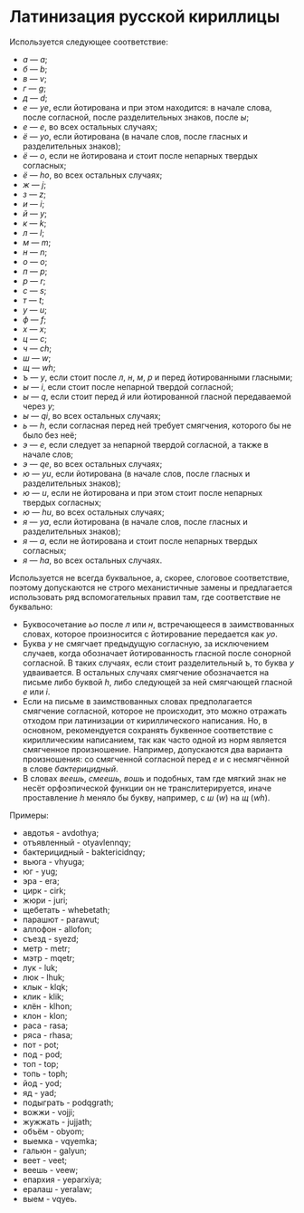 Латинизация русской кириллицы
=======================

Используется следующее соответствие:
- *а* —  *a*;
- *б* —  *b*;
- *в* —  *v*;
- *г* —  *g*;
- *д* —  *d*;
- *е* — *ye*, если йотирована и при этом находится: в начале слова, после согласной, после разделительных знаков, после *ы*;
- *е* —  *e*, во всех остальных случаях;
- *ё* — *yo*, если йотирована (в начале слов, после гласных и разделительных знаков);
- *ё* —  *o*, если не йотирована и стоит после непарных твердых согласных;
- *ё* — *ho*, во всех остальных случаях;
- *ж* —  *j*;
- *з* —  *z*;
- *и* —  *i*;
- *й* —  *y*;
- *к* —  *k*;
- *л* —  *l*;
- *м* —  *m*;
- *н* —  *n*;
- *о* —  *o*;
- *п* —  *p*;
- *р* —  *r*;
- *с* —  *s*;
- *т* —  *t*;
- *у* —  *u*;
- *ф* —  *f*;
- *х* —  *x*;
- *ц* —  *c*;
- *ч* — *ch*;
- *ш* —  *w*;
- *щ* — *wh*;
- *ъ* —  *y*, если стоит после *л*, *н*, *м*, *р* и перед йотированными гласными;
- *ы* —  *i*, если стоит после непарной твердой согласной;
- *ы* —  *q*, если стоит перед *й* или йотированной гласной передаваемой через *y*;
- *ы* — *qi*, во всех остальных случаях;
- *ь* —  *h*, если согласная перед ней требует смягчения, которого бы не было без неё;
- *э* —  *e*, если следует за непарной твердой согласной, а также в начале слов;
- *э* — *qe*, во всех остальных случаях;
- *ю* — *yu*, если йотирована (в начале слов, после гласных и разделительных знаков);
- *ю* —  *u*, если не йотирована и при этом стоит после непарных твердых согласных;
- *ю* — *hu*, во всех остальных случаях;
- *я* — *ya*, если йотирована (в начале слов, после гласных и разделительных знаков);
- *я* —  *a*, если не йотирована и стоит после непарных твердых согласных;
- *я* — *ha*, во всех остальных случаях.

Используется не всегда буквальное, а, скорее, слоговое соответствие, поэтому допускаются не строго механистичные замены и предлагается использовать ряд вспомогательных правил там, где соответствие не буквально:
- Буквосочетание *ьо* после *л* или *н*, встречающееся в заимствованных словах, которое произносится с йотирование передается как *yo*.
- Буква *y* не смягчает предыдущую согласную, за исключением случаев, когда обозначает йотированность гласной после сонорной согласной. В таких случаях, если стоит разделительный *ъ*, то буква *y* удваивается. В остальных случаях смягчение обозначается на письме либо буквой *h*, либо следующей за ней смягчающей гласной *e* или *i*.
- Если на письме в заимствованных словах предполагается смягчение согласной, которое не происходит, это можно отражать отходом при латинизации от кириллического написания. Но, в основном, рекомендуется сохранять буквенное соответствие с кириллическим написанием, так как часто одной из норм является смягченное произношение. Например, допускаются два варианта произношения: со смягченной согласной перед *е* и с несмягчённой в слове *бактерицидный*.
- В словах *веешь*, *смеешь*, *вошь* и подобных, там где мягкий знак не несёт орфоэпической функции он не транслитерируется, иначе проставление *h* меняло бы букву, например, с *ш* (*w*) на *щ* (*wh*).

Примеры:

- авдотья - avdothya;
- отъявленный - otyavlennqy;
- бактерицидный - baktericidnqy;
- вьюга - vhyuga;
- юг - yug;
- эра - era;
- цирк - cirk;
- жюри - juri;
- щебетать - whebetath;
- парашют - parawut;
- аллофон - allofon;
- съезд - syezd;
- метр - metr;
- мэтр - mqetr;
- лук - luk;
- люк - lhuk;
- клык - klqk;
- клик - klik;
- клён - klhon;
- клон - klon;
- раса - rasa;
- ряса - rhasa;
- пот - pot;
- под - pod;
- топ - top;
- топь - toph;
- йод - yod;
- яд - yad;
- подыграть - podqgrath;
- вожжи - vojji;
- жужжать - jujjath;
- объём - obyom;
- выемка - vqyemka;
- гальюн - galyun;
- веет - veet;
- веешь - veew;
- епархия - yeparxiya;
- ералаш - yeralaw;
- выем - vqyeь.
